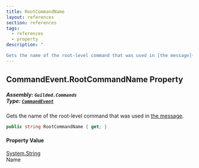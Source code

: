 ```yaml
---
title: RootCommandName
layout: references
section: references
tags:
  - references
  - property
description: "

Gets the name of the root-level command that was used in [the message](Message 'Guilded.Base.Content.Message')."
---
```


## CommandEvent.RootCommandName Property
##### **Assembly:** `Guilded.Commands`<br/>**Type:** [`CommandEvent`](CommandEvent 'Guilded.Commands.CommandEvent')

Gets the name of the root-level command that was used in [the message](Message 'Guilded.Base.Content.Message').

```csharp
public string RootCommandName { get; }
```

#### Property Value
[System.String](https://docs.microsoft.com/en-us/dotnet/api/System.String 'System.String')  
Name